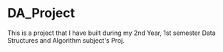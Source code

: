 # DA_Project
This is a project that I have built during my 2nd Year, 1st semester Data Structures and Algorithm subject's Proj.
